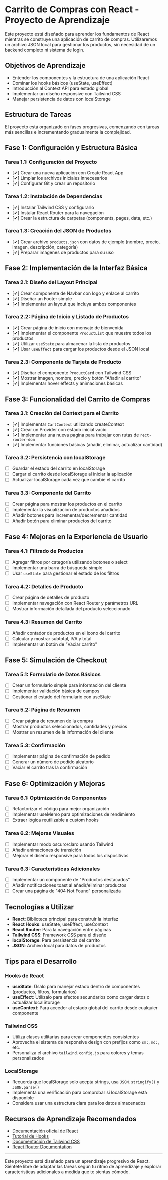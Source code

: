 # Carrito de Compras con React - Proyecto de Aprendizaje

Este proyecto está diseñado para aprender los fundamentos de React mientras se construye una aplicación de carrito de compras. Utilizaremos un archivo JSON local para gestionar los productos, sin necesidad de un backend completo ni sistema de login.

## Objetivos de Aprendizaje

- Entender los componentes y la estructura de una aplicación React
- Dominar los hooks básicos (useState, useEffect)
- Introducción al Context API para estado global
- Implementar un diseño responsive con Tailwind CSS
- Manejar persistencia de datos con localStorage

## Estructura de Tareas

El proyecto está organizado en fases progresivas, comenzando con tareas más sencillas e incrementando gradualmente la complejidad.

## Fase 1: Configuración y Estructura Básica

### Tarea 1.1: Configuración del Proyecto

- [✔] Crear una nueva aplicación con Create React App
- [✔] Limpiar los archivos iniciales innecesarios
- [✔] Configurar Git y crear un repositorio

### Tarea 1.2: Instalación de Dependencias

- [✔] Instalar Tailwind CSS y configurarlo
- [✔] Instalar React Router para la navegación
- [✔] Crear la estructura de carpetas (components, pages, data, etc.)

### Tarea 1.3: Creación del JSON de Productos

- [✔] Crear archivo `products.json` con datos de ejemplo (nombre, precio, imagen, descripción, categoría)
- [✔] Preparar imágenes de productos para su uso

## Fase 2: Implementación de la Interfaz Básica

### Tarea 2.1: Diseño del Layout Principal

- [✔] Crear componente de Navbar con logo y enlace al carrito
- [✔] Diseñar un Footer simple
- [✔] Implementar un layout que incluya ambos componentes

### Tarea 2.2: Página de Inicio y Listado de Productos

- [✔] Crear página de inicio con mensaje de bienvenida
- [✔] Implementar el componente `ProductList` que muestre todos los productos
- [✔] Utilizar `useState` para almacenar la lista de productos
- [✔] Usar `useEffect` para cargar los productos desde el JSON local

### Tarea 2.3: Componente de Tarjeta de Producto

- [✔] Diseñar el componente `ProductCard` con Tailwind CSS
- [✔] Mostrar imagen, nombre, precio y botón "Añadir al carrito"
- [✔] Implementar hover effects y animaciones básicas

## Fase 3: Funcionalidad del Carrito de Compras

### Tarea 3.1: Creación del Context para el Carrito

- [✔] Implementar `CartContext` utilizando createContext
- [✔] Crear un Provider con estado inicial vacío
- [✔] Implementar una nueva pagina para trabajar con rutas de `rect-router-dom`
- [✔] Implementar funciones básicas (añadir, eliminar, actualizar cantidad)

### Tarea 3.2: Persistencia con localStorage

- [ ] Guardar el estado del carrito en localStorage
- [ ] Cargar el carrito desde localStorage al iniciar la aplicación
- [ ] Actualizar localStorage cada vez que cambie el carrito

### Tarea 3.3: Componente del Carrito

- [ ] Crear página para mostrar los productos en el carrito
- [ ] Implementar la visualización de productos añadidos
- [ ] Añadir botones para incrementar/decrementar cantidad
- [ ] Añadir botón para eliminar productos del carrito

## Fase 4: Mejoras en la Experiencia de Usuario

### Tarea 4.1: Filtrado de Productos

- [ ] Agregar filtros por categoría utilizando botones o select
- [ ] Implementar una barra de búsqueda simple
- [ ] Usar `useState` para gestionar el estado de los filtros

### Tarea 4.2: Detalles de Producto

- [ ] Crear página de detalles de producto
- [ ] Implementar navegación con React Router y parámetros URL
- [ ] Mostrar información detallada del producto seleccionado

### Tarea 4.3: Resumen del Carrito

- [ ] Añadir contador de productos en el icono del carrito
- [ ] Calcular y mostrar subtotal, IVA y total
- [ ] Implementar un botón de "Vaciar carrito"

## Fase 5: Simulación de Checkout

### Tarea 5.1: Formulario de Datos Básicos

- [ ] Crear un formulario simple para información del cliente
- [ ] Implementar validación básica de campos
- [ ] Gestionar el estado del formulario con useState

### Tarea 5.2: Página de Resumen

- [ ] Crear página de resumen de la compra
- [ ] Mostrar productos seleccionados, cantidades y precios
- [ ] Mostrar un resumen de la información del cliente

### Tarea 5.3: Confirmación

- [ ] Implementar página de confirmación de pedido
- [ ] Generar un número de pedido aleatorio
- [ ] Vaciar el carrito tras la confirmación

## Fase 6: Optimización y Mejoras

### Tarea 6.1: Optimización de Componentes

- [ ] Refactorizar el código para mejor organización
- [ ] Implementar useMemo para optimizaciones de rendimiento
- [ ] Extraer lógica reutilizable a custom hooks

### Tarea 6.2: Mejoras Visuales

- [ ] Implementar modo oscuro/claro usando Tailwind
- [ ] Añadir animaciones de transición
- [ ] Mejorar el diseño responsive para todos los dispositivos

### Tarea 6.3: Características Adicionales

- [ ] Implementar un componente de "Productos destacados"
- [ ] Añadir notificaciones toast al añadir/eliminar productos
- [ ] Crear una página de "404 Not Found" personalizada

## Tecnologías a Utilizar

- **React**: Biblioteca principal para construir la interfaz
- **React Hooks**: useState, useEffect, useContext
- **React Router**: Para la navegación entre páginas
- **Tailwind CSS**: Framework CSS para el diseño
- **localStorage**: Para persistencia del carrito
- **JSON**: Archivo local para datos de productos

## Tips para el Desarrollo

### Hooks de React

- **useState**: Úsalo para manejar estado dentro de componentes (productos, filtros, formularios)
- **useEffect**: Utilízalo para efectos secundarios como cargar datos o actualizar localStorage
- **useContext**: Para acceder al estado global del carrito desde cualquier componente

### Tailwind CSS

- Utiliza clases utilitarias para crear componentes consistentes
- Aprovecha el sistema de responsive design con prefijos como `sm:`, `md:`, etc.
- Personaliza el archivo `tailwind.config.js` para colores y temas personalizados

### LocalStorage

- Recuerda que localStorage solo acepta strings, usa `JSON.stringify()` y `JSON.parse()`
- Implementa una verificación para comprobar si localStorage está disponible
- Considera usar una estructura clara para los datos almacenados

## Recursos de Aprendizaje Recomendados

- [Documentación oficial de React](https://reactjs.org/docs/getting-started.html)
- [Tutorial de Hooks](https://reactjs.org/docs/hooks-intro.html)
- [Documentación de Tailwind CSS](https://tailwindcss.com/docs)
- [React Router Documentation](https://reactrouter.com/docs/en/v6)

---

Este proyecto está diseñado para un aprendizaje progresivo de React. Siéntete libre de adaptar las tareas según tu ritmo de aprendizaje y explorar características adicionales a medida que te sientas cómodo.

